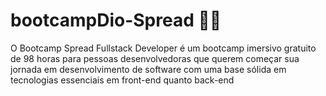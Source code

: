 # bootcampDio-Spread 🧡💜

O Bootcamp Spread Fullstack Developer é um bootcamp imersivo gratuito de 98 horas para pessoas desenvolvedoras que querem começar sua jornada em desenvolvimento de software com uma base sólida em tecnologias essenciais em front-end quanto back-end
